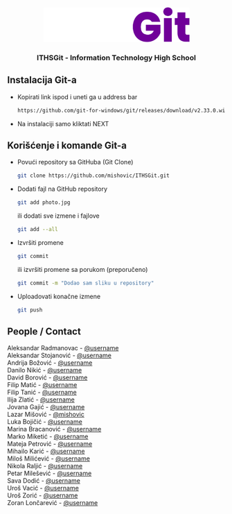 <!-- PROJECT LOGO -->
<br />
<p align="center">
  <a href="https://github.com/mishovic/ITHSGit">
    <img src="git/assets/img/logo.png" alt="Logo" width="auto" height="80">
  </a>
  <h3 align="center">ITHSGit - Information Technology High School</h3>
</p>

<!-- GETTING STARTED -->
## Instalacija Git-a

* Kopirati link ispod i uneti ga u address bar

  ```sh
  https://github.com/git-for-windows/git/releases/download/v2.33.0.windows.2/Git-2.33.0.2-64-bit.exe
  ```
* Na instalaciji samo kliktati NEXT  
<!-- USAGE EXAMPLES -->
## Korišćenje i komande Git-a

* Povući repository sa GitHuba (Git Clone)

  ```sh
  git clone https://github.com/mishovic/ITHSGit.git
  ```
* Dodati fajl na GitHub repository

  ```sh
  git add photo.jpg
  ```
  ili dodati sve izmene i fajlove
  ```sh
  git add --all
  ```
* Izvršiti promene 

  ```sh
  git commit 
  ```
  ili izvršiti promene sa porukom (preporučeno)
  ```sh
  git commit -m "Dodao sam sliku u repository"
  ```
* Uploadovati konačne izmene 

  ```sh
  git push
  ```
  
<!-- CONTACT -->
## People / Contact

Aleksandar Radmanovac - [@username](https://github.com/)  
Aleksandar Stojanović - [@username](https://github.com/)  
Andrija Božović - [@username](https://github.com/)  
Danilo Nikić - [@username](https://github.com/)  
David Borović - [@username](https://github.com/)  
Filip Matić - [@username](https://github.com/)  
Filip Tanić - [@username](https://github.com/)  
Ilija Zlatić - [@username](https://github.com/)  
Jovana Gajić - [@username](https://github.com/)  
Lazar Mišović - [@mishovic](https://github.com/mishovic)  
Luka Bojičić - [@username](https://github.com/)  
Marina Bracanović - [@username](https://github.com/)  
Marko Miketić - [@username](https://github.com/)  
Mateja Petrović - [@username](https://github.com/)  
Mihailo Karić - [@username](https://github.com/)  
Miloš Milićević - [@username](https://github.com/)  
Nikola Raljić - [@username](https://github.com/)  
Petar Milešević - [@username](https://github.com/)  
Sava Dodić - [@username](https://github.com/)  
Uroš Vacić - [@username](https://github.com/)  
Uroš Zorić - [@username](https://github.com/)  
Zoran Lončarević - [@username](https://github.com/)  
